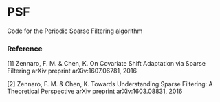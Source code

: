 # PSF
Code for the Periodic  Sparse Filtering algorithm


### Reference
\[1\] Zennaro, F. M. & Chen, K. On Covariate Shift Adaptation via Sparse Filtering arXiv preprint arXiv:1607.06781, 2016

\[2\] Zennaro, F. M. & Chen, K. Towards Understanding Sparse Filtering: A Theoretical Perspective arXiv preprint arXiv:1603.08831, 2016
